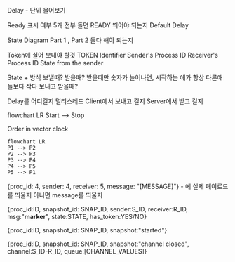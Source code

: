 
Delay - 단위 물어보기

Ready 표시 여부
	5개 전부 돌면 READY 띄어야 되는지
	Default Delay
	
State Diagram Part 1 , Part 2 둘다 해야 되는지

Token에 실어 보내야 할것
	TOKEN Identifier
	Sender's Process ID
	Receiver's Process ID
	State from the sender
	
State + 방식
	보낼때?
	 받을때?
		 받을때만 숫자가 늘어나면, 시작하는 애가 항상 다른애들보다 작다
	 보내고 받을때?

Delay를 어디걸지
	멀티스레드
		Client에서 보내고 걸지
		Server에서 받고 걸지

flowchart LR
Start --> Stop

Order in vector clock

```mermaid
flowchart LR
P1 --> P2
P2 --> P3
P3 --> P4
P4 --> P5
P5 --> P1

```

{proc_id: 4, sender: 4, receiver: 5, message: "[MESSAGE]"} - 에 실제 페이로드를 띄울지 아니면 message를 띄울지

{proc_id:ID, snapshot_id: SNAP_ID, sender:S_ID, receiver:R_ID, msg:"**marker**",
state:STATE, has_token:YES/NO}

{proc_id:ID, snapshot_id: SNAP_ID, snapshot:"started"}

{proc_id:ID, snapshot_id: SNAP_ID, snapshot:"channel closed", channel:S_ID-R_ID,
queue:[CHANNEL_VALUES]}
